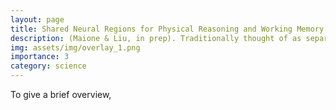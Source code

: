 ```yaml
---
layout: page
title: Shared Neural Regions for Physical Reasoning and Working Memory
description: (Maione & Liu, in prep). Traditionally thought of as separate domains of cognition, we provide a case for a relationship between physical reasoning and spatial working memory.
img: assets/img/overlay_1.png
importance: 3
category: science
---
```


To give a brief overview, 